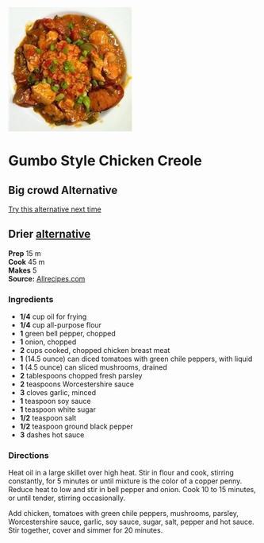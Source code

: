 [![](/images/f8b54915-c08a-4591-a736-f9a9773232fb.jpg)](https://images.media-allrecipes.com/userphotos/250x250/660029.jpg)

#  Gumbo Style Chicken Creole

## Big crowd Alternative
[Try this alternative next time](https://www.southernliving.com/recipes/chicken-andouille-gumbo)

## Drier [alternative](https://www.southernliving.com/recipes/shrimp-creole)

**Prep** 15 m  
**Cook** 45 m  
**Makes** 5  
**Source:** [Allrecipes.com](http://allrecipes.com/recipe/24789/gumbo-style-chicken-creole/print/?recipeType=Recipe&servings=5&isMetric=false)

###  Ingredients

  *  **1/4** cup oil for frying
  *   **1/4** cup all-purpose flour
  *   **1** green bell pepper, chopped
  *   **1** onion, chopped
  *   **2** cups cooked, chopped chicken breast meat
  *   **1** (14.5 ounce) can diced tomatoes with green chile peppers, with liquid
  *   **1** (4.5 ounce) can sliced mushrooms, drained
  *   **2** tablespoons chopped fresh parsley
  *   **2** teaspoons Worcestershire sauce
  *   **3** cloves garlic, minced
  *   **1** teaspoon soy sauce
  *   **1** teaspoon white sugar
  *   **1/2** teaspoon salt
  *   **1/2** teaspoon ground black pepper
  *   **3** dashes hot sauce

###  Directions

Heat oil in a large skillet over high heat. Stir in flour and cook, stirring
constantly, for 5 minutes or until mixture is the color of a copper penny.
Reduce heat to low and stir in bell pepper and onion. Cook 10 to 15 minutes,
or until tender, stirring occasionally.

Add chicken, tomatoes with green chile peppers, mushrooms, parsley,
Worcestershire sauce, garlic, soy sauce, sugar, salt, pepper and hot sauce.
Stir together, cover and simmer for 20 minutes.

